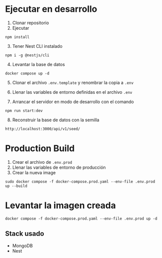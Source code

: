 # Ejecutar en desarrollo

1. Clonar repositorio
2. Ejecutar

```
npm install
```

3. Tener Nest CLI instalado

```
npm i -g @nestjs/cli
```

4. Levantar la base de datos

```
docker compose up -d
```

5. Clonar el archivo `.env.template` y renombrar la copia a `.env`

6. Llenar las variables de entorno definidas en el archivo `.env`

7. Arrancar el servidor en modo de desarrollo con el comando

```
npm run start:dev
```

8. Reconstruir la base de datos con la semilla

```
http://localhost:3000/api/v1/seed/
```

# Production Build

1. Crear el archivo de `.env.prod`
2. Llenar las variables de entorno de producción
3. Crear la nueva image

```
sudo docker compose -f docker-compose.prod.yaml --env-file .env.prod up --build
```

# Levantar la imagen creada

```
docker compose -f docker-compose.prod.yaml --env-file .env.prod up -d
```

## Stack usado

- MongoDB
- Nest
